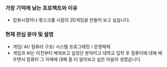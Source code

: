 
### 가장 기억에 남는 프로젝트와 이유
- 탑뷰시점이나 횡스크롤 시점의 2D게임을 만들어 보고 싶습니다.
  
### 현재 관심 분야 및 설명
- 게임/ AI/ 컴퓨터 구조/ 시스템 프로그래밍 / 운영체제
- 게임과 AI는 이전부터 배워보고 싶었던 분야이고
  대학교 입학 후 컴퓨터에 대해 배우면서 컴퓨터 그 자체에 대해 좀 더 알아보고 싶은 마음이 생겼습니다.
